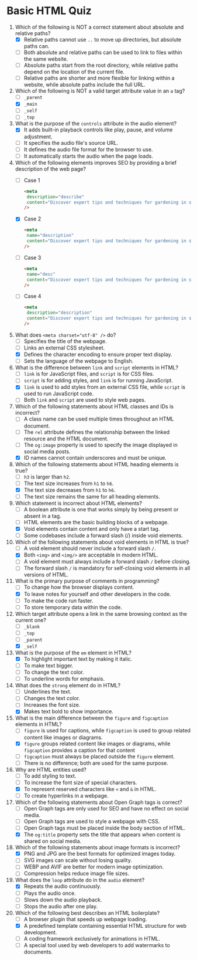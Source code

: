 # Basic HTML Quiz

1. Which of the following is NOT a correct statement about absolute and relative paths?
    - [x] Relative paths cannot use `..` to move up directories, but absolute paths can.
    - [ ] Both absolute and relative paths can be used to link to files within the same website.
    - [ ] Absolute paths start from the root directory, while relative paths depend on the location of the current file.
    - [ ] Relative paths are shorter and more flexible for linking within a website, while absolute paths include the full URL.

2. Which of the following is NOT a valid target attribute value in an `a` tag?
    - [ ] `_parent`
    - [x] `_main`
    - [ ] `_self`
    - [ ] `_top`

3. What is the purpose of the `controls` attribute in the audio element?
    - [x] It adds built-in playback controls like play, pause, and volume adjustment.
    - [ ] It specifies the audio file's source URL.
    - [ ] It defines the audio file format for the browser to use.
    - [ ] It automatically starts the audio when the page loads.

4. Which of the following elements improves SEO by providing a brief description of the web page?
    - [ ] Case 1

        ```html
        <meta
         description="describe"
         content="Discover expert tips and techniques for gardening in small spaces, choosing the right plants, and maintaining a thriving garden."
        />
        ```

    - [x] Case 2

        ```html
        <meta
         name="description"
         content="Discover expert tips and techniques for gardening in small spaces, choosing the right plants, and maintaining a thriving garden."
        />
        ```

    - [ ] Case 3

        ```html
        <meta
         name="desc"
         content="Discover expert tips and techniques for gardening in small spaces, choosing the right plants, and maintaining a thriving garden."
        />
        ```

    - [ ] Case 4

        ```html
        <meta
         description="description"
         content="Discover expert tips and techniques for gardening in small spaces, choosing the right plants, and maintaining a thriving garden."
        />
        ```

5. What does `<meta charset="utf-8" />` do?
    - [ ] Specifies the title of the webpage.
    - [ ] Links an external CSS stylesheet.
    - [x] Defines the character encoding to ensure proper text display.
    - [ ] Sets the language of the webpage to English.

6. What is the difference between `link` and `script` elements in HTML?
    - [ ] `link` is for JavaScript files, and `script` is for CSS files.
    - [ ] `script` is for adding styles, and `link` is for running JavaScript.
    - [x] `link` is used to add styles from an external CSS file, while `script` is used to run JavaScript code.
    - [ ] Both `link` and `script` are used to style web pages.

7. Which of the following statements about HTML classes and IDs is incorrect?
    - [ ] A class name can be used multiple times throughout an HTML document.
    - [ ] The `rel` attribute defines the relationship between the linked resource and the HTML document.
    - [ ] The `og:image` property is used to specify the image displayed in social media posts.
    - [x] ID names cannot contain underscores and must be unique.

8. Which of the following statements about HTML heading elements is true?
    - [ ] `h3` is larger than `h2`.
    - [ ] The text size increases from `h1` to `h6`.
    - [x] The text size decreases from `h1` to `h6`.
    - [ ] The text size remains the same for all heading elements.

9. Which statement is incorrect about HTML elements?
    - [ ] A boolean attribute is one that works simply by being present or absent in a tag.
    - [ ] HTML elements are the basic building blocks of a webpage.
    - [x] Void elements contain content and only have a start tag.
    - [ ] Some codebases include a forward slash (/) inside void elements.

10. Which of the following statements about void elements in HTML is true?
    - [ ] A void element should never include a forward slash `/`.
    - [x] Both `<img>` and `<img/>` are acceptable in modern HTML.
    - [ ] A void element must always include a forward slash `/` before closing.
    - [ ] The forward slash `/` is mandatory for self-closing void elements in all versions of HTML.

11. What is the primary purpose of comments in programming?
    - [ ] To change how the browser displays content.
    - [x] To leave notes for yourself and other developers in the code.
    - [ ] To make the code run faster.
    - [ ] To store temporary data within the code.

12. Which target attribute opens a link in the same browsing context as the current one?
    - [ ] `_blank`
    - [ ] `_top`
    - [ ] `_parent`
    - [x] `_self`

13. What is the purpose of the `em` element in HTML?
    - [x] To highlight important text by making it italic.
    - [ ] To make text bigger.
    - [ ] To change the text color.
    - [ ] To underline words for emphasis.

14. What does the `strong` element do in HTML?
    - [ ] Underlines the text.
    - [ ] Changes the text color.
    - [ ] Increases the font size.
    - [x] Makes text bold to show importance.

15. What is the main difference between the `figure` and `figcaption` elements in HTML?
    - [ ] `figure` is used for captions, while `figcaption` is used to group related content like images or diagrams.
    - [x] `figure` groups related content like images or diagrams, while `figcaption` provides a caption for that content
    - [ ] `figcaption` must always be placed outside the `figure` element.
    - [ ] There is no difference; both are used for the same purpose.

16. Why are HTML entities used?
    - [ ] To add styling to text.
    - [ ] To increase the font size of special characters.
    - [x] To represent reserved characters like `<` and `&` in HTML.
    - [ ] To create hyperlinks in a webpage.

17. Which of the following statements about Open Graph tags is correct?
    - [ ] Open Graph tags are only used for SEO and have no effect on social media.
    - [ ] Open Graph tags are used to style a webpage with CSS.
    - [ ] Open Graph tags must be placed inside the body section of HTML.
    - [x] The `og:title` property sets the title that appears when content is shared on social media.

18. Which of the following statements about image formats is incorrect?
    - [x] PNG and JPG are the best formats for optimized images today.
    - [ ] SVG images can scale without losing quality.
    - [ ] WEBP and AVIF are better for modern image optimization.
    - [ ] Compression helps reduce image file sizes.

19. What does the `loop` attribute do in the `audio` element?
    - [x] Repeats the audio continuously.
    - [ ] Plays the audio once.
    - [ ] Slows down the audio playback.
    - [ ] Stops the audio after one play.

20. Which of the following best describes an HTML boilerplate?
    - [ ] A browser plugin that speeds up webpage loading.
    - [x] A predefined template containing essential HTML structure for web development.
    - [ ] A coding framework exclusively for animations in HTML.
    - [ ] A special tool used by web developers to add watermarks to documents.

